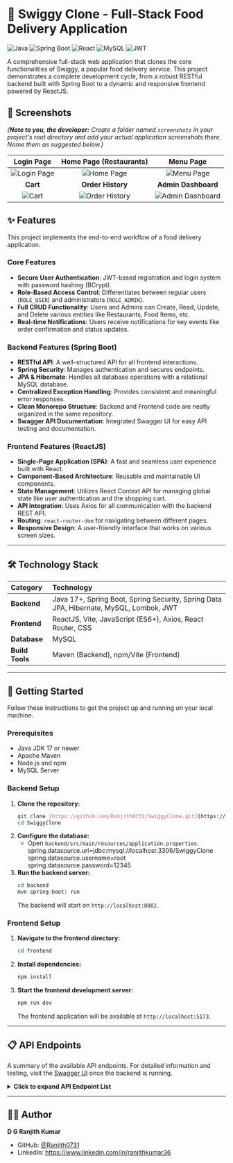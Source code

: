 # 🍔 Swiggy Clone - Full-Stack Food Delivery Application

![Java](https://img.shields.io/badge/Java-17+-ED8B00?style=for-the-badge&logo=openjdk&logoColor=white)
![Spring Boot](https://img.shields.io/badge/Spring_Boot-3.x-6DB33F?style=for-the-badge&logo=spring&logoColor=white)
![React](https://img.shields.io/badge/React-18+-61DAFB?style=for-the-badge&logo=react&logoColor=black)
![MySQL](https://img.shields.io/badge/MySQL-8.x-4479A1?style=for-the-badge&logo=mysql&logoColor=white)
![JWT](https://img.shields.io/badge/JWT-Authentication-black?style=for-the-badge&logo=jsonwebtokens)

A comprehensive full-stack web application that clones the core functionalities of Swiggy, a popular food delivery service. This project demonstrates a complete development cycle, from a robust RESTful backend built with Spring Boot to a dynamic and responsive frontend powered by ReactJS.

## 📸 Screenshots

*(**Note to you, the developer:** Create a folder named `screenshots` in your project's root directory and add your actual application screenshots there. Name them as suggested below.)*

| Login Page | Home Page (Restaurants) | Menu Page |
| :---: | :---: | :---: |
| ![Login Page](screenshots/login-page.png) | ![Home Page](screenshots/home-page.png) | ![Menu Page](screenshots/menu-page.png) |
| **Cart** | **Order History** | **Admin Dashboard** |
| ![Cart](screenshots/cart-page.png) | ![Order History](screenshots/orders-page.png) | ![Admin Dashboard](screenshots/admin-page.png) |

## ✨ Features

This project implements the end-to-end workflow of a food delivery application.

### Core Features
* **Secure User Authentication**: JWT-based registration and login system with password hashing (BCrypt).
* **Role-Based Access Control**: Differentiates between regular users (`ROLE_USER`) and administrators (`ROLE_ADMIN`).
* **Full CRUD Functionality**: Users and Admins can Create, Read, Update, and Delete various entities like Restaurants, Food Items, etc.
* **Real-time Notifications**: Users receive notifications for key events like order confirmation and status updates.

### Backend Features (Spring Boot)
* **RESTful API**: A well-structured API for all frontend interactions.
* **Spring Security**: Manages authentication and secures endpoints.
* **JPA & Hibernate**: Handles all database operations with a relational MySQL database.
* **Centralized Exception Handling**: Provides consistent and meaningful error responses.
* **Clean Monorepo Structure**: Backend and Frontend code are neatly organized in the same repository.
* **Swagger API Documentation**: Integrated Swagger UI for easy API testing and documentation.

### Frontend Features (ReactJS)
* **Single-Page Application (SPA)**: A fast and seamless user experience built with React.
* **Component-Based Architecture**: Reusable and maintainable UI components.
* **State Management**: Utilizes React Context API for managing global state like user authentication and the shopping cart.
* **API Integration**: Uses Axios for all communication with the backend REST API.
* **Routing**: `react-router-dom` for navigating between different pages.
* **Responsive Design**: A user-friendly interface that works on various screen sizes.

---
## 🛠️ Technology Stack

| Category | Technology |
| :--- | :--- |
| **Backend** | Java 17+, Spring Boot, Spring Security, Spring Data JPA, Hibernate, MySQL, Lombok, JWT |
| **Frontend**| ReactJS, Vite, JavaScript (ES6+), Axios, React Router, CSS |
| **Database** | MySQL |
| **Build Tools** | Maven (Backend), npm/Vite (Frontend) |

---
## 🚀 Getting Started

Follow these instructions to get the project up and running on your local machine.

### Prerequisites
* Java JDK 17 or newer
* Apache Maven
* Node.js and npm
* MySQL Server

### Backend Setup
1.  **Clone the repository:**
    ```bash
    git clone [https://github.com/Ranjith0731/SwiggyClone.git](https://github.com/Ranjith0731/SwiggyClone.git)
    cd SwiggyClone
    ```
2.  **Configure the database:**
    * Open `backend/src/main/resources/application.properties`.
      spring.datasource.url=jdbc:mysql://localhost:3306/SwiggyClone
      spring.datasource.username=root
      spring.datasource.password=12345
3.  **Run the backend server:**
    ```bash
    cd backend
    mvn spring-boot: run
    ```
    The backend will start on `http://localhost:8082`.

### Frontend Setup
1.  **Navigate to the frontend directory:**
    ```bash
    cd frontend
    ```
2.  **Install dependencies:**
    ```bash
    npm install
    ```
3.  **Start the frontend development server:**
    ```bash
    npm run dev
    ```
    The frontend application will be available at `http://localhost:5173`.

---
## 📋 API Endpoints

A summary of the available API endpoints. For detailed information and testing, visit the [Swagger UI](http://localhost:8082/swagger-ui.html) once the backend is running.

<details>
<summary><strong>Click to expand API Endpoint List</strong></summary>

| HTTP Method | Endpoint | Description |
| :--- | :--- | :--- |
| `POST` | `/api/auth/register` | Register a new user. |
| `POST` | `/api/auth/login` | Authenticate a user and get a JWT. |
| `GET` | `/api/users` | Get a list of all users (Admin only). |
| `GET` | `/api/users/{id}` | Get a user by their ID. |
| `POST`| `/api/admin/restaurants`| Add a new restaurant (Admin only). |
| `GET` | `/api/restaurants` | Get a list of all restaurants. |
| `POST`| `/api/cart/add` | Add an item to the user's cart. |
| `GET` | `/api/cart/{userId}` | Get the user's current cart. |
| `POST`| `/api/orders/user/{userId}`| Create an order from the user's cart. |
| `GET` | `/api/orders/user/{userId}`| Get the order history for a user. |
| `POST`| `/api/payments/process` | Process the payment for an order. |

</details>

---

## 👨‍💻 Author

**D G Ranjith Kumar**
* GitHub: [@Ranjith0731](https://github.com/Ranjith0731)
* LinkedIn: https://www.linkedin.com/in/ranjithkumar36
